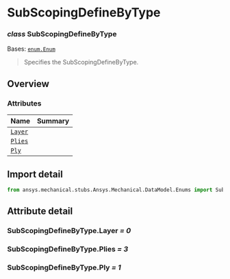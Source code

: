<a id="subscopingdefinebytype"></a>

# SubScopingDefineByType

<a id="SubScopingDefineByType"></a>

### *class* SubScopingDefineByType

Bases: [`enum.Enum`](https://docs.python.org/3/library/enum.html#enum.Enum)

> Specifies the SubScopingDefineByType.

> <!-- !! processed by numpydoc !! -->

<a id="overview"></a>

## Overview

### Attributes

| Name | Summary |
|--------------------------------------------|----|
| [`Layer`](#SubScopingDefineByType.Layer)   |    |
| [`Plies`](#SubScopingDefineByType.Plies)   |    |
| [`Ply`](#SubScopingDefineByType.Ply)       |    |

<a id="import-detail"></a>

## Import detail

```python
from ansys.mechanical.stubs.Ansys.Mechanical.DataModel.Enums import SubScopingDefineByType
```

<a id="attribute-detail"></a>

## Attribute detail

<a id="SubScopingDefineByType.Layer"></a>

### SubScopingDefineByType.Layer *= 0*

<a id="SubScopingDefineByType.Plies"></a>

### SubScopingDefineByType.Plies *= 3*

<a id="SubScopingDefineByType.Ply"></a>

### SubScopingDefineByType.Ply *= 1*
